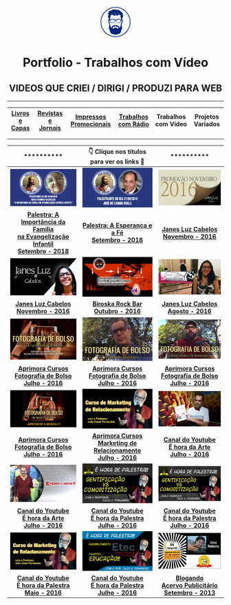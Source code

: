 <p align="center">
<a href="https://github.com/3DGuima">
  <img src="https://github.com/3DGuima/3DGuima/blob/dc8573070b20afbede441ea49ea88372232a8089/main-images/eu-icon-256x256-2020.png" alt="3DGuima" style="width:70px;height:70px;">
</a>
</p>

<h1 align="center">Portfolio - Trabalhos com Vídeo</h1>

<h2 align="center">VIDEOS QUE CRIEI / DIRIGI / PRODUZI PARA WEB</h2>

----

| [**Livros e Capas**](/livros-capas/livros-capas.md) | [**Revistas e Jornais**](/revistas-jornais/revistas-jornais.md) | [**Impressos Promocionais**](/impressos-promocionais/impressos-promocionais.md)  | [**Trabalhos com Rádio**](/trabalhos-radio/trabalhos-radio.md) | **Trabalhos com Vídeo** | **Projetos Variados** |
| :-----: | :-----: | :-----: | :-----: | :-----: |:-----: |

----

 ********** | ****👇 Clique nos títulos para ver os links 🎯**** | **********
|:-----:|:-----:|:-----:|
![](/trabalhos-video/00b-virginia.jpg)  | ![](/trabalhos-video/00a-ruela.jpg) | ![](/trabalhos-video/001-portfolio-video-thumbnail-promocao-novembro-2016-salao-cabeleireiro-janes-luz-cabelos-escova-hidratacao-youtube.jpg) 
[**Palestra: A Importância da Família<br>na Evangelização Infantil<br>Setembro - 2018**](https://sites.google.com/view/cecvv-maria-virginia-24-09-18/) | [**Palestra: A Esperança e a Fé<br>Setembro - 2018**](https://sites.google.com/view/cecvv-jose-carmo-21-09-18/) | [**Janes Luz Cabelos<br>Novembro - 2016**](https://youtu.be/Z8fQEzYzfec)
![](/trabalhos-video/002-portfolio-video-thumbnail-canal-youtube-janes-luz-cabelos-facebook-ads-novembro-2016-lins.jpg)  | ![](/trabalhos-video/003-portfolio-video-thumb-show-banda-tributo-cazuza-acustico-biroska-rock-bar-acontece-lins-regiao-canal-youtube-outubro-2016.jpg) | ![](/trabalhos-video/004-portfolio-video-thumbnail-canal-youtube-janes-luz-cabelos-facebook-ads-agosto-2016-lins.jpg) 
[**Janes Luz Cabelos<br>Novembro - 2016**](https://youtu.be/DoJtn5ZAr5Q) | [**Biroska Rock Bar<br>Outubro - 2016**](https://youtu.be/V5RdcuBD-GE) | [**Janes Luz Cabelos<br>Agosto - 2016**](https://youtu.be/Kwaf9WunhP4)
![](/trabalhos-video/005a-portfolio-video-thumbnail-facebook-campanha-curso-fotografia-bolso-aprimora-bauru-julho-2016.jpg)  | ![](/trabalhos-video/005b-portfolio-video-thumbnail-facebook-campanha-curso-fotografia-bolso-julho-furtado-aprimora-bauru-julho-2016.jpg) | ![](/trabalhos-video/005c-portfolio-video-thumbnail-facebook-campanha-curso-fotografia-bolso-de-guimaraes-aprimora-bauru-julho-2016.jpg) 
[**Aprimora Cursos<br>Fotografia de Bolso<br>Julho - 2016**](https://fb.watch/degAGb1OiX/) | [**Aprimora Cursos<br>Fotografia de Bolso<br>Julho - 2016**](https://fb.watch/degPVPFzpw/) | [**Aprimora Cursos<br>Fotografia de Bolso<br>Julho - 2016**](https://fb.watch/degS6gpbkF/)
![](/trabalhos-video/005d-portfolio-video-thumbnail-facebook-campanha-curso-fotografia-bolso-julho-furtado-de-guimaraes-aprimora-bauru-julho-2016.jpg)  | ![](/trabalhos-video/006-portfolio-video-thumbnail-facebook-campanha-curso-marketing-relacionamento-professor-julho-cezar-fernandes-aprimora-bauru-julho-2016.jpg) | ![](/trabalhos-video/007a-portfolio-video-thumbnail-caderno-de-desenhos-para-colorir-e-hora-da-arte-professor-julio-furtado-miniatura-capa-thumbnail-canal-youtube-julho-2016.jpg) 
[**Aprimora Cursos<br>Fotografia de Bolso<br>Julho - 2016**](https://fb.watch/deh8vKxxmq/) | [**Aprimora Cursos<br>Marketing de Relacionamento<br>Julho - 2016**](https://fb.watch/dehdEWc676/) | [**Canal do Youtube<br>É hora da Arte<br>Julho - 2016**](https://youtu.be/Jb9TTITm9b4)
![](/trabalhos-video/007-portfolio-video-thumbnail-e-hora-da-arte-professor-julio-furtado-miniatura-capa-thumbnail-canal-youtube-julho-2016.jpg)  | ![](/trabalhos-video/008a-portfolio-video-thumbnail-e-hora-de-palestra-gentificacao-versus-comoditizacao-iscas-professor-julio-cezar-fernandes-youtube-julho-2016.jpg) | ![](/trabalhos-video/008-portfolio-video-thumbnail-e-hora-de-palestra-gentificacao-versus-comoditizacao-professor-julio-cezar-fernandes-youtube-julho-2016.jpg) 
[**Canal do Youtube<br>É hora da Arte<br>Julho - 2016**](https://fb.watch/delyMVOlt6/) | [**Canal do Youtube<br>É hora da Palestra<br>Julho - 2016**](https://youtu.be/x2_rOA-b8fI) | [**Canal do Youtube<br>É hora da Palestra<br>Julho - 2016**](https://youtu.be/qziWu5mwutQ)
![](/trabalhos-video/009-portfolio-video-thumbnail-e-hora-de-palestra-professor-julio-cezar-fernandes-miniatura-capa-thumbnail-canal-youtube-maio-2016.jpg)  | ![](/trabalhos-video/010-portfolio-video-thumbnail-e-hora-de-palestra-educacao-agradecimento-professor-julio-cezar-fernandes-miniatura-capa-thumbnail-canal-youtube-fevereiro-2016.jpg) | ![](/trabalhos-video/011-portfolio-video-thumbnail-blogando-entrevista-edson-mackeenzy-miniatura-capa-thumbnail-canal-youtube-setembro-2013.jpg) 
[**Canal do Youtube<br>É hora da Palestra<br>Maio - 2016**](https://youtu.be/FahmMduWzws) | [**Canal do Youtube<br>É hora da Palestra<br>Julho - 2016**](https://youtu.be/J15UaiCpVCw) | [**Blogando<br>Acervo Publicitário<br>Setembro - 2013**](https://youtu.be/Y3o5CGpZ0VM)